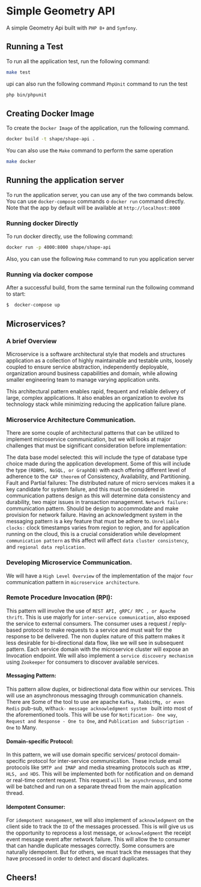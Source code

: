 # Simple Geometry API

A simple Geometry Api built with `PHP 8+` and `Symfony`.

## Running a Test

To run all the application test, run the following command:

```bash
make test
```

upi can also run the following command `PhpUnit` command to run the test

```bash
php bin/phpunit

```

## Creating Docker Image

To create the `Docker Image` of the application, run the following command.

```bash
docker build -t shape/shape-api .
```

You can also use the `Make` command to perform the same operation

```bash
make docker
```

## Running the application server

To run the application server, you can use any of the two commands below. You can use `docker-compose` commands o `docker run` command directly. Note that the app by default will be available at `http://localhost:8000`

### Running docker Directly

To run docker directly, use the following command:

```bash
docker run -p 4000:8000 shape/shape-api
```

Also, you can use the following `Make` command to run you application server

### Running via docker compose

After a successful build, from the same terminal run the following command to start:

```bash
$  docker-compose up
```

## Microservices?

### A brief Overview

Microservice is a software architectural style that models and structures application as a collection of highly maintainable and testable units, loosely coupled to ensure service abstraction, independently deployable, organization around business capabilities and domain, while allowing smaller engineering team to manage varying application units.

This architectural pattern enables rapid, frequent and reliable delivery of large, complex applications. It also enables an organization to evolve its technology stack while minimizing reducing the application failure plane.

### Microservice Architecture Communication.

There are some couple of architectural patterns that can be utilized to implement microservice communication, but we will looks at major challenges that must be significant consideration before implementation:

The data base model selected: this will include the type of database type choice made during the application development. Some of this will include the type `(RDBMS, NoSQL, or GraphDB)` with each offering different level of adherence to the `CAP theorem` of Consistency, Availability, and Partitioning.
Fault and Partial failures: The distributed nature of micro services makes it a key candidate for system failure, and this must be considered in communication pattens design as this will determine data consistency and durability, two major issues in transaction management.
`Network failure: `communication pattern. Should be design to accommodate and make provision for network failure. Having an acknowledgment system in the messaging pattern is a key feature that must be adhere to.
`Unreliable clocks:` clock timestamps varies from region to region, and for application running on the cloud, this is a crucial consideration while development `communication pattern` as this affect will affect `data cluster consistency`, and `regional data replication`.

### Developing Microservice Communication.

We will have a `High Level Overview` of the implementation of the major `four` communication pattern in `microservice architecture`.

### Remote Procedure Invocation (RPI):

This pattern will involve the use of `REST API, gRPC/ RPC , or Apache thrift`. This is use majorly for `inter-service communication`, also exposed the service to external consumers. The consumer uses a request / reply-based protocol to make requests to a service and must wait for the response to be delivered. The non duplex nature of this pattern makes it less desirable for bi-directional data flow, like we will see in subsequent pattern. Each service domain with the microservice cluster will expose an Invocation endpoint. We will also implement a `service discovery mechanism` using `Zookeeper` for consumers to discover available services.

#### Messaging Pattern:

This pattern allow duplex, or bidirectional data flow within our services. This will use an asynchronous messaging through communication channels. There are Some of the tool to use are apache `Kafka, RabbitMq, or even Redis` pub-sub, with`ack- message acknowledgment system ` built into most of the aforementioned tools. This will be use for `Notification- One way`, `Request and Response - One to One`, and `Publication and Subscription -One` to Many.

#### Domain-specific Protocol:

In this pattern, we will use domain specific services/ protocol domain-specific protocol for inter-service communication. These include email protocols like `SMTP and IMAP `and media streaming protocols such as` RTMP, HLS, and HDS`. This will be implemented both for notification and on demand or real-time content request. This request `will be asynchronous`, and some will be batched and run on a separate thread from the main application thread.

#### Idempotent Consumer:

For `idempotent management`, we will also implement of `acknowledgment` on the client side to track the `ID` of the messages processed. This is will give us us the opportunity to reprocess a lost message, or `acknowledgment` the receipt event message event after network failure. This will allow the to consumer that can handle duplicate messages correctly. Some consumers are naturally idempotent. But for others, we must track the messages that they have processed in order to detect and discard duplicates.

## Cheers!
